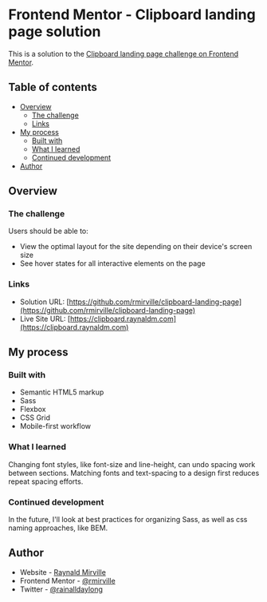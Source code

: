 # Frontend Mentor - Clipboard landing page solution

This is a solution to the [Clipboard landing page challenge on Frontend Mentor](https://www.frontendmentor.io/challenges/clipboard-landing-page-5cc9bccd6c4c91111378ecb9).

## Table of contents

- [Overview](#overview)
  - [The challenge](#the-challenge)
  - [Links](#links)
- [My process](#my-process)
  - [Built with](#built-with)
  - [What I learned](#what-i-learned)
  - [Continued development](#continued-development)
- [Author](#author)

## Overview

### The challenge

Users should be able to:

- View the optimal layout for the site depending on their device's screen size
- See hover states for all interactive elements on the page

### Links

- Solution URL: [https://github.com/rmirville/clipboard-landing-page](https://github.com/rmirville/clipboard-landing-page)
- Live Site URL: [https://clipboard.raynaldm.com](https://clipboard.raynaldm.com)

## My process

### Built with

- Semantic HTML5 markup
- Sass
- Flexbox
- CSS Grid
- Mobile-first workflow

### What I learned

Changing font styles, like font-size and line-height, can undo spacing work between sections. Matching fonts and text-spacing to a design first reduces repeat spacing efforts.

### Continued development

In the future, I'll look at best practices for organizing Sass, as well as css naming approaches, like BEM.

## Author

- Website - [Raynald Mirville](https://raynaldmirville.com)
- Frontend Mentor - [@rmirville](https://www.frontendmentor.io/profile/rmirville)
- Twitter - [@rainalldaylong](https://www.twitter.com/rainalldaylong)
